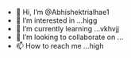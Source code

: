 - 👋 Hi, I’m @Abhishektrialhae1
- 👀 I’m interested in ...higg
- 🌱 I’m currently learning ...vkhvjj
- 💞️ I’m looking to collaborate on ...
- 📫 How to reach me ...high

<!---
Abhishektrialhae1/Abhishektrialhae1 is a ✨ special ✨ repository because its `README.md` (this file) appears on your GitHub profile.
You can click the Preview link to take a look at your changes.
--->
